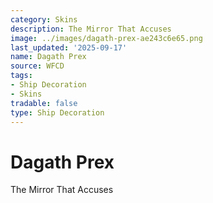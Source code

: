 ```yaml
---
category: Skins
description: The Mirror That Accuses
image: ../images/dagath-prex-ae243c6e65.png
last_updated: '2025-09-17'
name: Dagath Prex
source: WFCD
tags:
- Ship Decoration
- Skins
tradable: false
type: Ship Decoration
---
```


# Dagath Prex

The Mirror That Accuses

